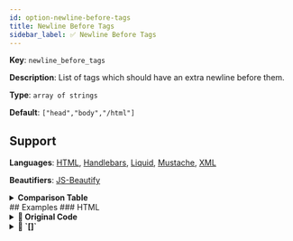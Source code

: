 ```yaml
---
id: option-newline-before-tags
title: Newline Before Tags
sidebar_label: ✅ Newline Before Tags
---
```

**Key**: `newline_before_tags`

**Description**: List of tags which should have an extra newline before them.

**Type**: `array of strings`

**Default**: `["head","body","/html"]`

## Support
**Languages**: [HTML](/docs/language-html.html), [Handlebars](/docs/language-handlebars.html), [Liquid](/docs/language-liquid.html), [Mustache](/docs/language-mustache.html), [XML](/docs/language-xml.html)

**Beautifiers**: [JS-Beautify](/docs/beautifier-js-beautify.html)

<details><summary><strong>Comparison Table</strong></summary>
| Language | [JS-Beautify](/docs/beautifier-js-beautify.html) |
| --- | --- |
| [HTML](/docs/language-html.html) | &#9989; |
| [Handlebars](/docs/language-handlebars.html) | &#9989; |
| [Liquid](/docs/language-liquid.html) | &#9989; |
| [Mustache](/docs/language-mustache.html) | &#9989; |
| [XML](/docs/language-xml.html) | &#9989; |
</details>
## Examples
### HTML
<details><summary><strong>🚧 Original Code</strong></summary>
```HTML
<html>
<head></head>
<body>
  <div>
    <span>Hello world</span>
  </div>
</body>
</html>
```
</details>
<details><summary><strong>🔧 `[]`</strong></summary>
Using [JS-Beautify](/docs/beautifier-js-beautify.html) beautifier:
```HTML
<html>
<head></head>
<body>
  <div>
    <span>Hello world</span>
  </div>
</body>
</html>
```
<details><summary>Configuration</summary>
A `.unibeautify.json` file would look like the following:
```json
{
  "HTML": {
    "indent_size": 2,
    "indent_char": " ",
    "newline_before_tags": []
  }
}
```
</details>
<details><summary>Difference from original</summary>
```diff
Index: 
===================================================================
--- 	Original
+++ 	Beautified

```
</details>
</details>
<details><summary><strong>🔧 `["head","body","/html"]`</strong></summary>
Using [JS-Beautify](/docs/beautifier-js-beautify.html) beautifier:
```HTML
<html>

<head></head>

<body>
  <div>
    <span>Hello world</span>
  </div>
</body>

</html>
```
<details><summary>Configuration</summary>
A `.unibeautify.json` file would look like the following:
```json
{
  "HTML": {
    "indent_size": 2,
    "indent_char": " ",
    "newline_before_tags": [
      "head",
      "body",
      "/html"
    ]
  }
}
```
</details>
<details><summary>Difference from original</summary>
```diff
Index: head,body,/html
===================================================================
--- head,body,/html	Original
+++ head,body,/html	Beautified
@@ -1,8 +1,11 @@
 <html>␊
+␊
 <head></head>␊
+␊
 <body>␊
 ␣␣<div>␊
 ␣␣␣␣<span>Hello␣world</span>␊
 ␣␣</div>␊
 </body>␊
+␊
 </html>
\ No newline at end of file

```
</details>
</details>